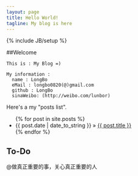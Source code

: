 ```yaml
---
layout: page
title: Hello World!
tagline: My blog is here
---
```

{% include JB/setup %}


##Welcome 
    
    This is : My Blog =)
    
    My information :
      name : LongBo
      eMail : longbo0820(@)gmail.com
      github : LongBo
      sinaWeibo: (http://weibo.com/lunbor)
      


Here's a my "posts list".

<ul class="posts">
  {% for post in site.posts %}
    <li><span>{{ post.date | date_to_string }}</span> &raquo; <a href="{{ BASE_PATH }}{{ post.url }}">{{ post.title }}</a></li>
  {% endfor %}
</ul>

## To-Do

@做真正重要的事，关心真正重要的人
